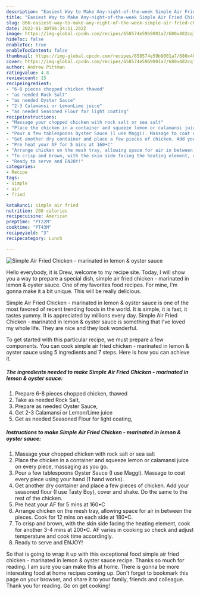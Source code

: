 ```yaml
---
description: "Easiest Way to Make Any-night-of-the-week Simple Air Fried Chicken - marinated in lemon &amp;amp; oyster sauce"
title: "Easiest Way to Make Any-night-of-the-week Simple Air Fried Chicken - marinated in lemon &amp;amp; oyster sauce"
slug: 866-easiest-way-to-make-any-night-of-the-week-simple-air-fried-chicken-marinated-in-lemon-and-amp-oyster-sauce
date: 2022-01-30T06:34:11.292Z
image: https://img-global.cpcdn.com/recipes/658574e59b9001a7/680x482cq70/simple-air-fried-chicken-marinated-in-lemon-oyster-sauce-recipe-main-photo.jpg
hideToc: false
enableToc: true
enableTocContent: false
thumbnail: https://img-global.cpcdn.com/recipes/658574e59b9001a7/680x482cq70/simple-air-fried-chicken-marinated-in-lemon-oyster-sauce-recipe-main-photo.jpg
cover: https://img-global.cpcdn.com/recipes/658574e59b9001a7/680x482cq70/simple-air-fried-chicken-marinated-in-lemon-oyster-sauce-recipe-main-photo.jpg
author: Andrew Pittman
ratingvalue: 4.8
reviewcount: 15
recipeingredient:
- "6-8 pieces chopped chicken thawed"
- "as needed Rock Salt"
- "as needed Oyster Sauce"
- "2-3 Calamansi or LemonLime juice"
- "as needed Seasoned Flour for light coating"
recipeinstructions:
- "Massage your chopped chicken with rock salt or sea salt"
- "Place the chicken in a container and squeeze lemon or calamansi juice on every piece, massaging as you go."
- "Pour a few tablespoons Oyster Sauce (I use Maggi). Massage to coat every piece using your hand (1 hand works)."
- "Get another dry container and place a few pieces of chicken. Add your seasoned flour (I use Tasty Boy), cover and shake. Do the same to the rest of the chicken."
- "Pre heat your AF for 5 mins at 160•C"
- "Arrange chicken on the mesh tray, allowing space for air in between the pieces. Cook for 12 mins on each side at 180•C."
- "To crisp and brown, with the skin side facing the heating element, cook for another 3-4 mins at 200•C.   AF varies in cooking so check and adjust temperature and cook time accordingly."
- "Ready to serve and ENJOY!"
categories:
- Recipe
tags:
- simple
- air
- fried

katakunci: simple air fried 
nutrition: 208 calories
recipecuisine: American
preptime: "PT22M"
cooktime: "PT43M"
recipeyield: "3"
recipecategory: Lunch

---
```



![Simple Air Fried Chicken - marinated in lemon &amp; oyster sauce](https://img-global.cpcdn.com/recipes/658574e59b9001a7/680x482cq70/simple-air-fried-chicken-marinated-in-lemon-oyster-sauce-recipe-main-photo.jpg)

Hello everybody, it is Drew, welcome to my recipe site. Today, I will show you a way to prepare a special dish, simple air fried chicken - marinated in lemon &amp; oyster sauce. One of my favorites food recipes. For mine, I'm gonna make it a bit unique. This will be really delicious.

Simple Air Fried Chicken - marinated in lemon &amp; oyster sauce is one of the most favored of recent trending foods in the world. It is simple, it is fast, it tastes yummy. It is appreciated by millions every day. Simple Air Fried Chicken - marinated in lemon &amp; oyster sauce is something that I've loved my whole life. They are nice and they look wonderful.




To get started with this particular recipe, we must prepare a few components. You can cook simple air fried chicken - marinated in lemon &amp; oyster sauce using 5 ingredients and 7 steps. Here is how you can achieve it.

<!--inarticleads1-->

##### The ingredients needed to make Simple Air Fried Chicken - marinated in lemon &amp; oyster sauce:

1. Prepare 6-8 pieces chopped chicken, thawed
1. Take as needed Rock Salt,
1. Prepare as needed Oyster Sauce,
1. Get 2-3 Calamansi or Lemon/Lime juice
1. Get as needed Seasoned Flour for light coating,




<!--inarticleads2-->

##### Instructions to make Simple Air Fried Chicken - marinated in lemon &amp; oyster sauce:

1. Massage your chopped chicken with rock salt or sea salt
1. Place the chicken in a container and squeeze lemon or calamansi juice on every piece, massaging as you go.
1. Pour a few tablespoons Oyster Sauce (I use Maggi). Massage to coat every piece using your hand (1 hand works).
1. Get another dry container and place a few pieces of chicken. Add your seasoned flour (I use Tasty Boy), cover and shake. Do the same to the rest of the chicken.
1. Pre heat your AF for 5 mins at 160•C
1. Arrange chicken on the mesh tray, allowing space for air in between the pieces. Cook for 12 mins on each side at 180•C.
1. To crisp and brown, with the skin side facing the heating element, cook for another 3-4 mins at 200•C.   AF varies in cooking so check and adjust temperature and cook time accordingly.
1. Ready to serve and ENJOY!



So that is going to wrap it up with this exceptional food simple air fried chicken - marinated in lemon &amp; oyster sauce recipe. Thanks so much for reading. I am sure you can make this at home. There is gonna be more interesting food at home recipes coming up. Don't forget to bookmark this page on your browser, and share it to your family, friends and colleague. Thank you for reading. Go on get cooking!
